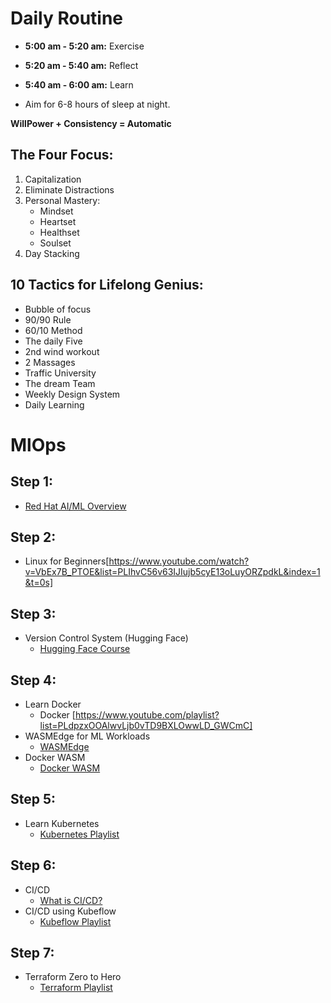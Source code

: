# Daily Routine

- **5:00 am - 5:20 am:** Exercise
- **5:20 am - 5:40 am:** Reflect
- **5:40 am - 6:00 am:** Learn

- Aim for 6-8 hours of sleep at night.

**WillPower + Consistency = Automatic**

## The Four Focus:

1. Capitalization
2. Eliminate Distractions
3. Personal Mastery:
   - Mindset
   - Heartset
   - Healthset
   - Soulset
4. Day Stacking

## 10 Tactics for Lifelong Genius:

- Bubble of focus
- 90/90 Rule
- 60/10 Method
- The daily Five
- 2nd wind workout
- 2 Massages
- Traffic University
- The dream Team
- Weekly Design System
- Daily Learning

# MlOps

## Step 1:

- [Red Hat AI/ML Overview](https://www.redhat.com/en/topics/ai/w...)

## Step 2:

- Linux for Beginners[https://www.youtube.com/watch?v=VbEx7B_PTOE&list=PLIhvC56v63IJIujb5cyE13oLuyORZpdkL&index=1&t=0s]

## Step 3:

- Version Control System (Hugging Face)
  - [Hugging Face Course](https://www.example.com)

## Step 4:

- Learn Docker
  - Docker [https://www.youtube.com/playlist?list=PLdpzxOOAlwvLjb0vTD9BXLOwwLD_GWCmC]
- WASMEdge for ML Workloads
  - [WASMEdge](https://wasmedge.org/)
- Docker WASM
  - [Docker WASM](https://docs.docker.com/desktop/wasm/)

## Step 5:

- Learn Kubernetes
  - [Kubernetes Playlist](https://www.youtube.com/playlist?list=PLdpzxOOAlwvJdsW6A0jCz_3VaANuFMLpc)

## Step 6:

- CI/CD
  - [What is CI/CD?](https://www.youtube.com/watch?v=CmVxoNkkACQ&list=PLdpzxOOAlwvLUH6ww022l7OZGakJYP9WY&index=1&t=0s)
- CI/CD using Kubeflow
  - [Kubeflow Playlist](https://www.youtube.com/playlist?list=PL5JFPVMx5WzVHjlnww_PHdlSAW-no91LK)

## Step 7:

- Terraform Zero to Hero
  - [Terraform Playlist](https://www.youtube.com/playlist?list=PLdpzxOOAlwvI0O4PeKVV1-yJoX2AqIWuf)
